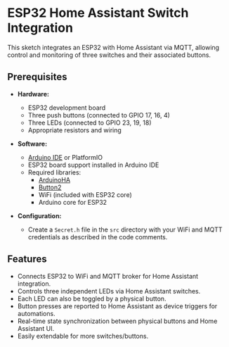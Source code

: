 # ESP32 Home Assistant Switch Integration

This sketch integrates an ESP32 with Home Assistant via MQTT, allowing control and monitoring of three switches and their associated buttons.

## Prerequisites

- **Hardware:**
    - ESP32 development board
    - Three push buttons (connected to GPIO 17, 16, 4)
    - Three LEDs (connected to GPIO 23, 19, 18)
    - Appropriate resistors and wiring

- **Software:**
    - [Arduino IDE](https://www.arduino.cc/en/software) or PlatformIO
    - ESP32 board support installed in Arduino IDE
    - Required libraries:
        - [ArduinoHA](https://github.com/dawidchyrzynski/arduino-home-assistant)
        - [Button2](https://github.com/LennartHennigs/Button2)
        - WiFi (included with ESP32 core)
        - Arduino core for ESP32

- **Configuration:**
    - Create a `Secret.h` file in the `src` directory with your WiFi and MQTT credentials as described in the code comments.

## Features

- Connects ESP32 to WiFi and MQTT broker for Home Assistant integration.
- Controls three independent LEDs via Home Assistant switches.
- Each LED can also be toggled by a physical button.
- Button presses are reported to Home Assistant as device triggers for automations.
- Real-time state synchronization between physical buttons and Home Assistant UI.
- Easily extendable for more switches/buttons.